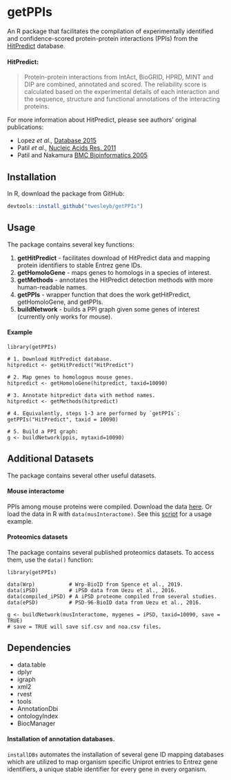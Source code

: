 # getPPIs

An R package that facilitates the compilation of experimentally identified and 
confidence-scored protein-protein interactions (PPIs) from the 
[HitPredict](http://hintdb.hgc.jp/htp/) database.

#### HitPredict:
> Protein-protein interactions from IntAct, BioGRID, HPRD, MINT and DIP are 
> combined, annotated and scored. The reliability score is calculated based 
> on the experimental details of each interaction and the sequence, structure and 
> functional annotations of the interacting proteins.

For more information about HitPredict, please see authors' original publications:
* Lopez _et al.,_ [Database 2015](https://www.ncbi.nlm.nih.gov/pmc/articles/PMC4691340/)
* Patil _et al.,_ [Nucleic Acids Res. 2011](https://www.ncbi.nlm.nih.gov/pubmed/20947562)
* Patil and Nakamura [BMC Bioinformatics 2005](https://www.ncbi.nlm.nih.gov/pubmed/15833142)

## Installation
In R, download the package from GitHub:

```R
devtools::install_github("twesleyb/getPPIs")
```

## Usage
The package contains several key functions:
1. __getHitPredict__ - facilitates download of HitPredict data and mapping protein identifiers to stable Entrez gene IDs.
2. __getHomoloGene__ - maps genes to homologs in a species of interest.
3. __getMethods__ - annotates the HitPredict detection methods with more human-readable names.
4. __getPPIs__ - wrapper function that does the work getHitPredict, getHomoloGene, and getPPIs.
5. __buildNetwork__ - builds a PPI graph given some genes of interest (currently only works for mouse).

#### Example
```
library(getPPIs)

# 1. Download HitPredict database.
hitpredict <- getHitPredict("HitPredict")

# 2. Map genes to homologous mouse genes.
hitpredict <- getHomoloGene(hitpredict, taxid=10090)

# 3. Annotate hitpredict data with method names.
hitpredict <- getMethods(hitpredict)

# 4. Equivalently, steps 1-3 are performed by `getPPIs`:
getPPIs("HitPredict", taxid = 10090)

# 5. Build a PPI graph:
g <- buildNetwork(ppis, mytaxid=10090)

```

## Additional Datasets
The package contains several other useful datasets.

#### Mouse interactome
PPIs among mouse proteins were compiled. Download the data 
[here](https://github.com/twesleyb/getPPIs/blob/master/data/musInteractome.zip).
Or load the data in R with `data(musInteractome)`. See this [script](./example.R)
for a usage example.

#### Proteomics datasets
The package contains several published proteomics datasets. To access them, use the
`data()` function:

```
library(getPPIs)

data(Wrp)           # Wrp-BioID from Spence et al., 2019.
data(iPSD)          # iPSD data from Uezu et al., 2016.
data(compiled_iPSD) # A iPSD proteome compiled from several studies.
data(ePSD)          # PSD-96-BioID data from Uezu et al., 2016.

g <- buildNetwork(musInteractome, mygenes = iPSD, taxid=10090, save = TRUE)
# save = TRUE will save sif.csv and noa.csv files.

```

## Dependencies
* data.table
* dplyr
* igraph
* xml2
* rvest
* tools
* AnnotationDbi
* ontologyIndex
* BiocManager

#### Installation of annotation databases.
`installDBs` automates the installation of several gene ID mapping databases
which are utilized to map organism specific Uniprot entries to Entrez gene
identifiers, a unique stable identifier for every gene in every organism.
